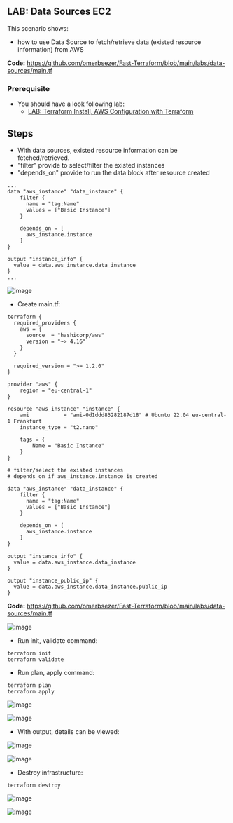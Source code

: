 ## LAB: Data Sources EC2

This scenario shows:
- how to use Data Source to fetch/retrieve data (existed resource information) from AWS

**Code:** https://github.com/omerbsezer/Fast-Terraform/blob/main/labs/data-sources/main.tf

### Prerequisite

- You should have a look following lab: 
  - [LAB: Terraform Install, AWS Configuration with Terraform](https://github.com/omerbsezer/Fast-Terraform/blob/main/Terraform-Install-AWS-Configuration.md)

## Steps

- With data sources, existed resource information can be fetched/retrieved.
- "filter" provide to select/filter the existed instances
- "depends_on" provide to run the data block after resource created 
 
``` 
...
data "aws_instance" "data_instance" {
    filter {
      name = "tag:Name"
      values = ["Basic Instance"]
    }

    depends_on = [
      aws_instance.instance
    ]
} 

output "instance_info" {
  value = data.aws_instance.data_instance
}
...
``` 

![image](https://user-images.githubusercontent.com/10358317/229291040-febb8404-4c00-48c3-b99d-ea0af0e68825.png)

- Create main.tf:

```
terraform {
  required_providers {
    aws = {
      source  = "hashicorp/aws"
      version = "~> 4.16"
    }
  }

  required_version = ">= 1.2.0"
}

provider "aws" {
	region = "eu-central-1"
}

resource "aws_instance" "instance" {
	ami           = "ami-0d1ddd83282187d18" # Ubuntu 22.04 eu-central-1 Frankfurt
	instance_type = "t2.nano"

	tags = {
		Name = "Basic Instance"
	}
}

# filter/select the existed instances
# depends_on if aws_instance.instance is created

data "aws_instance" "data_instance" {
    filter {
      name = "tag:Name"
      values = ["Basic Instance"]
    }

    depends_on = [
      aws_instance.instance
    ]
} 

output "instance_info" {
  value = data.aws_instance.data_instance
}

output "instance_public_ip" {
  value = data.aws_instance.data_instance.public_ip
}
```

**Code:** https://github.com/omerbsezer/Fast-Terraform/blob/main/labs/data-sources/main.tf

![image](https://user-images.githubusercontent.com/10358317/229291093-e5febd7a-fa05-44bc-a224-00a18035b869.png)

- Run init, validate command:

``` 
terraform init
terraform validate
``` 

- Run plan, apply command:

``` 
terraform plan
terraform apply
``` 

![image](https://user-images.githubusercontent.com/10358317/229291488-831a796e-b77a-43ee-92a1-814630834907.png)

![image](https://user-images.githubusercontent.com/10358317/229291530-985497f5-87a4-41d8-8fec-3f6217d62e6d.png)

- With output, details can be viewed:

![image](https://user-images.githubusercontent.com/10358317/229291636-963cfbf8-4735-4d62-bae4-c803f70a1775.png)

![image](https://user-images.githubusercontent.com/10358317/229291821-28dea44f-04cf-42ef-b436-cbdfc77bd294.png)

- Destroy infrastructure:

```
terraform destroy 
``` 

![image](https://user-images.githubusercontent.com/10358317/229291943-7a61e1c5-743f-4508-928f-04d738c2bb5a.png)

![image](https://user-images.githubusercontent.com/10358317/229291973-1d789992-8a90-4709-8da1-2db5b3b79b46.png)


